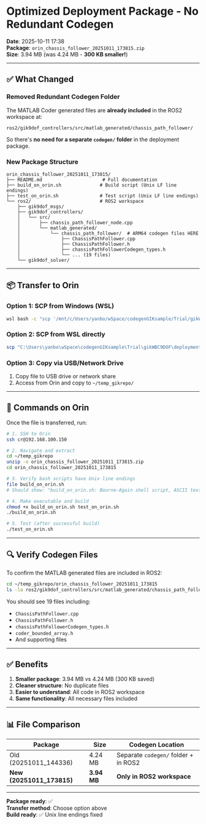 # Optimized Deployment Package - No Redundant Codegen

**Date**: 2025-10-11 17:38  
**Package**: `orin_chassis_follower_20251011_173815.zip`  
**Size**: 3.94 MB (was 4.24 MB - **300 KB smaller!**)

---

## ✅ What Changed

### Removed Redundant Codegen Folder
The MATLAB Coder generated files are **already included** in the ROS2 workspace at:
```
ros2/gik9dof_controllers/src/matlab_generated/chassis_path_follower/
```

So there's **no need for a separate `codegen/` folder** in the deployment package.

### New Package Structure
```
orin_chassis_follower_20251011_173815/
├── README.md                      # Full documentation
├── build_on_orin.sh              # Build script (Unix LF line endings)
├── test_on_orin.sh               # Test script (Unix LF line endings)
└── ros2/                         # ROS2 workspace
    ├── gik9dof_msgs/
    ├── gik9dof_controllers/
    │   └── src/
    │       ├── chassis_path_follower_node.cpp
    │       └── matlab_generated/
    │           └── chassis_path_follower/  # ARM64 codegen files HERE
    │               ├── ChassisPathFollower.cpp
    │               ├── ChassisPathFollower.h
    │               ├── chassisPathFollowerCodegen_types.h
    │               └── ... (19 files)
    └── gik9dof_solver/
```

---

## 📦 Transfer to Orin

### Option 1: SCP from Windows (WSL)
```bash
wsl bash -c "scp '/mnt/c/Users/yanbo/wSpace/codegenGIKsample/Trial/gikWBC9DOF/deployments/orin_chassis_follower_20251011_173815/orin_chassis_follower_20251011_173815.zip' cr@192.168.100.150:~/temp_gikrepo/"
```

### Option 2: SCP from WSL directly
```bash
scp "C:\Users\yanbo\wSpace\codegenGIKsample\Trial\gikWBC9DOF\deployments\orin_chassis_follower_20251011_173815\orin_chassis_follower_20251011_173815.zip" cr@192.168.100.150:~/temp_gikrepo/
```

### Option 3: Copy via USB/Network Drive
1. Copy file to USB drive or network share
2. Access from Orin and copy to `~/temp_gikrepo/`

---

## 🚀 Commands on Orin

Once the file is transferred, run:

```bash
# 1. SSH to Orin
ssh cr@192.168.100.150

# 2. Navigate and extract
cd ~/temp_gikrepo
unzip -o orin_chassis_follower_20251011_173815.zip
cd orin_chassis_follower_20251011_173815

# 3. Verify bash scripts have Unix line endings
file build_on_orin.sh
# Should show: "build_on_orin.sh: Bourne-Again shell script, ASCII text executable"

# 4. Make executable and build
chmod +x build_on_orin.sh test_on_orin.sh
./build_on_orin.sh

# 5. Test (after successful build)
./test_on_orin.sh
```

---

## 🔍 Verify Codegen Files

To confirm the MATLAB generated files are included in ROS2:

```bash
cd ~/temp_gikrepo/orin_chassis_follower_20251011_173815
ls -la ros2/gik9dof_controllers/src/matlab_generated/chassis_path_follower/
```

You should see 19 files including:
- `ChassisPathFollower.cpp`
- `ChassisPathFollower.h`
- `chassisPathFollowerCodegen_types.h`
- `coder_bounded_array.h`
- And supporting files

---

## ✅ Benefits

1. **Smaller package**: 3.94 MB vs 4.24 MB (300 KB saved)
2. **Cleaner structure**: No duplicate files
3. **Easier to understand**: All code in ROS2 workspace
4. **Same functionality**: All necessary files included

---

## 📊 File Comparison

| Package | Size | Codegen Location |
|---------|------|------------------|
| Old (20251011_144336) | 4.24 MB | Separate `codegen/` folder + in ROS2 |
| **New (20251011_173815)** | **3.94 MB** | **Only in ROS2 workspace** |

---

**Package ready**: ✅  
**Transfer method**: Choose option above  
**Build ready**: ✅ Unix line endings fixed
